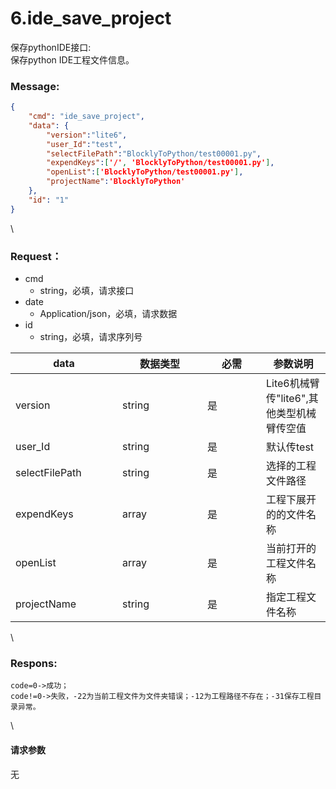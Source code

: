 # 6.ide_save_project

 

保存pythonIDE接口:\
保存python IDE工程文件信息。

### Message:  

```json
{
    "cmd": "ide_save_project",
    "data": {
        "version":"lite6",
        "user_Id":"test",
        "selectFilePath":"BlocklyToPython/test00001.py",
        "expendKeys":['/', 'BlocklyToPython/test00001.py'],
        "openList":['BlocklyToPython/test00001.py'],
        "projectName":'BlocklyToPython'
    },
    "id": "1"
}
```

\


### Request：    

* cmd
  * string，必填，请求接口
* date
  * Application/json，必填，请求数据
* id
  * string，必填，请求序列号

<table><thead><tr><th width="155">data</th><th width="120">数据类型</th><th width="78">必需</th><th>参数说明</th></tr></thead><tbody><tr><td>version</td><td>string</td><td>是</td><td>Lite6机械臂传"lite6",其他类型机械臂传空值</td></tr><tr><td>user_Id</td><td>string</td><td>是</td><td>默认传test</td></tr><tr><td>selectFilePath</td><td>string</td><td>是</td><td>选择的工程文件路径</td></tr><tr><td>expendKeys</td><td>array</td><td>是</td><td>工程下展开的的文件名称</td></tr><tr><td>openList</td><td>array</td><td>是</td><td>当前打开的工程文件名称</td></tr><tr><td>projectName</td><td>string</td><td>是</td><td>指定工程文件名称</td></tr></tbody></table>

\


### Respons:     

```
code=0->成功；
code!=0->失败，-22为当前工程文件为文件夹错误；-12为工程路径不存在；-31保存工程目录异常。
```

\


#### 请求参数

无

